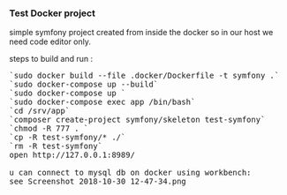 ### Test Docker project

simple symfony project created from inside the docker so in our host we need code editor only.

steps to build and run :
<pre>
`sudo docker build --file .docker/Dockerfile -t symfony .`
`sudo docker-compose up --build`
`sudo docker-compose up `
`sudo docker-compose exec app /bin/bash`
`cd /srv/app`
`composer create-project symfony/skeleton test-symfony`
`chmod -R 777 . `
`cp -R test-symfony/* ./`
`rm -R test-symfony`
open http://127.0.0.1:8989/

u can connect to mysql db on docker using workbench:
see Screenshot_2018-10-30_12-47-34.png
</pre>

